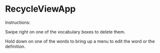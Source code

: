 # RecycleViewApp

Instructions:

Swipe right on one of the vocabulary boxes to delete them.

Hold down on one of the words to bring up a menu to edit the word or the definition.
